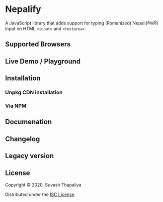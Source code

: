 # Nepalify

A JavaScript library that adds support for typing (Romanized) Nepali(नेपाली) input on HTML `<input>` and `<textarea>`.

## Supported Browsers

## Live Demo / Playground

## Installation

### Unpkg CDN installation

### Via NPM

## Documenation

## Changelog

## Legacy version

## License

Copyright © 2020, Suvash Thapaliya

Distributed under the [ISC License](https://github.com/suvash/nepalify/blob/master/LICENSE).
